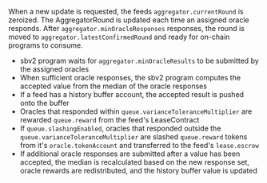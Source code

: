 When a new update is requested, the feeds `aggregator.currentRound` is zeroized.
The AggregatorRound is updated each time an assigned oracle responds. After
`aggregator.minOracleResponses` responses, the round is moved to
`aggregator.latestConfirmedRound` and ready for on-chain programs to consume.

- sbv2 program waits for `aggregator.minOracleResults` to be submitted by the
  assigned oracles
- When sufficient oracle responses, the sbv2 program computes the accepted value
  from the median of the oracle responses
- If a feed has a history buffer account, the accepted result is pushed onto the
  buffer
- Oracles that responded within `queue.varianceToleranceMultiplier` are rewarded
  `queue.reward` from the feed's LeaseContract
- If `queue.slashingEnabled`, oracles that responded outside the
  `queue.varianceToleranceMultiplier` are slashed `queue.reward` tokens from
  it's `oracle.tokenAccount` and transferred to the feed's `lease.escrow`
- If additional oracle responses are submitted after a value has been accepted,
  the median is recalculated based on the new response set, oracle rewards are
  redistributed, and the history buffer value is updated
